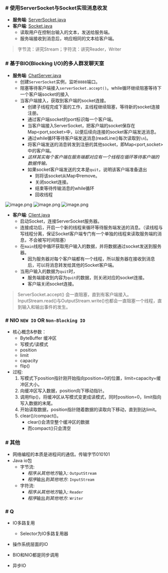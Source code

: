 ### # 使用ServerSocket与Socket实现消息收发
* **服务端**: [ServerSocket.java](src/main/java/com/futao/learn/imooc/chatroom/bio/threads/netty/MyServerSocket.java)
* **客户端**: [Socket.java](src/main/java/com/futao/learn/imooc/chatroom/bio/threads/netty/MyClientSocket.java)
    * 读取用户在控制台输入的文本，发送给服务端。
    * 服务端接收到消息后，响应相同的文本给客户端。


> 字节流：讲究Stream；字符流：讲究Reader，Writer

### # 基于BIO(Blocking I/O)的多人群发聊天室
* **服务端**: [ChatServer.java](src/main/java/com/futao/learn/imooc/chatroom/bio/ChatServer.java)
    * 创建`ServerSocket`实例，监听`8888`端口。
    * 阻塞等待客户端接入`serverSocket.accept()`。while循环继续阻塞等待下一个客户端socket的接入
    * 当客户端接入，获取到客户端的socket连接。
        * 创建子线程完成下面的工作，主线程继续阻塞，等待新的socket连接注册。
        * 通过客户端socket的port标识每一个客户端。
        * 当客户端接入ServerSocket，把客户端的socket保存在Map<port,socket>中，以便后续向连接的socket客户端发送消息。
        * 通过while循环等待客户端发送消息(readLine()每次读取到`\n`)。
        * 将客户端发送的消息转发到注册的其他socket，即Map<port,socket>中的客户端。
        * *这样其实每个客户端在服务端都对应有一个线程在循环等待客户端的数据传输。*
        * 如果socket客户端发送的文本是`quit`，说明该客户端准备退出
            * 则将该socket从Map中remove。
            * 关闭socket连接。
            * 结束等待传输消息的while循环
            * 回收线程
       
![image.png](https://upload-images.jianshu.io/upload_images/1846623-d02e8b83dfb861d6.png?imageMogr2/auto-orient/strip%7CimageView2/2/w/1240)
![image.png](https://upload-images.jianshu.io/upload_images/1846623-f4c36956f31c9bab.png?imageMogr2/auto-orient/strip%7CimageView2/2/w/1240)
![image.png](https://upload-images.jianshu.io/upload_images/1846623-ca834d2ccb22dbe9.png?imageMogr2/auto-orient/strip%7CimageView2/2/w/1240)

* **客户端**: [Client.java](src/main/java/com/futao/learn/imooc/chatroom/bio/Client.java)
    * 启动Socket，连接ServerSocket服务器。
    * 连接成功后，开启一个新的线程来循环等待服务端发送的消息。（读线程与写线程分离，保证Socket客户端专门有一个单独的线程来读取服务端的消息，不会被写时间阻塞）
    * 在`main`线程中循环获取用户输入的数据，并将数据通过socket发送到服务器。
        * 因为服务器对每个客户端都有一个线程，所以服务器在接收到消息后，可以将消息转发给其他的Socket客户端。
    * 当用户输入的数据为`quit`时，
        * 服务端接收到内容为`quit`的数据，则关闭对应的socket连接。
        * 客户端关闭socket连接。
        
> ServerSocket.accept() 会一直阻塞，直到有客户端接入。
> InputStream.read()与OutputStream.write()也都会一直阻塞一个线程，直到输入和输出事件的发生。

### # NIO `NEW IO` OR `Non-Blocking IO`
* 核心概念&参数：
    * ByteBuffer 缓冲区
    * 写模式/读模式
    * position
    * limit
    * capacity
    * flip()
* 过程:
    1. 写模式下position指针刚开始指向position=0的位置，limit=capacity=缓冲区大小。
    2. 向缓冲区写入数据，position向下移动指针。
    3. 调用flip()，将缓冲区从写模式变更成读模式，同时position=0，limit指向写入数据的末尾。
    4. 开始读取数据，position指针随着数据的读取向下移动，直到到达limit。
    5. clear()/compact()。
        * clear()会清空整个缓冲区的数据
        * 而compact()只会清空
    


### # 其他
* 网络编程的本质是进程间的通信。传输字节010101
* Java io包
    * 字节流: 
        * *程序从其他地方*输入: `OutputStream`
        * *程序*输出*到其他地方*: `InputStream`
    * 字符流:
        * *程序从其他地方*输入: `Reader`
        * *程序*输出*到其他地方*: `Writer`
        
        
        
### # Q
* IO多路复用
    * Selector为IO多路复用器
* 操作系统层面的IO

* BIO和NIO都是同步调用
* 异步IO